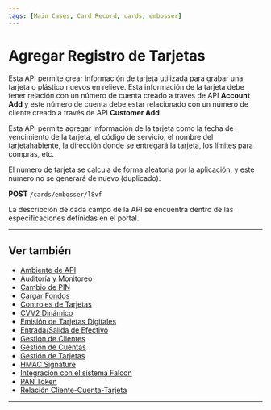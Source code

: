 ```yaml
---
tags: [Main Cases, Card Record, cards, embosser]
---
```


# Agregar Registro de Tarjetas

Esta API permite crear información de tarjeta utilizada para grabar una tarjeta o plástico nuevos en relieve. Esta información de la tarjeta debe tener relación con un número de cuenta creado a través de API **Account Add** y este número de cuenta debe estar relacionado con un número de cliente creado a través de API **Customer Add**.

Esta API permite agregar información de la tarjeta como la fecha de vencimiento de la tarjeta, el código de servicio, el nombre del tarjetahabiente, la dirección donde se entregará la tarjeta, los límites para compras, etc.

El número de tarjeta se calcula de forma aleatoria por la aplicación, y este número no se generará de nuevo (duplicado).

**POST** `/cards/embosser/l8vf`

La descripción de cada campo de la API se encuentra dentro de las especificaciones definidas en el portal.

---

## Ver también

- [Ambiente de API](?path=docs/spanish/casos-principales/ambiente-api.md)
- [Auditoría y Monitoreo](?path=docs/spanish/casos-principales/auditoria.md)
- [Cambio de PIN](?path=docs/spanish/casos-principales/cambio-pin.md)
- [Cargar Fondos](?path=docs/spanish/casos-principales/cargas.md.md)
- [Controles de Tarjetas](?path=docs/spanish/casos-principales/controles-tarjeta.md)
- [CVV2 Dinámico](?path=docs/spanish/casos-principales/cvv-dinamico.md)
- [Emisión de Tarjetas Digitales](?path=docs/spanish/casos-principales/emision-tarjetas.md)
- [Entrada/Salida de Efectivo](?path=docs/spanish/casos-principales/entrada-salida-efectivo.md.md)
- [Gestión de Clientes](?path=docs/spanish/casos-principales/gestion-clientes.md)
- [Gestión de Cuentas](?path=docs/spanish/casos-principales/gestion-cuentas.md)
- [Gestión de Tarjetas](?path=docs/spanish/casos-principales/gestion-tarjetas.md)
- [HMAC Signature](?path=docs/spanish/casos-principales/hmac.md)
- [Integración con el sistema Falcon](?path=docs/spanish/casos-principales/integracion-falcon.md)
- [PAN Token](?path=docs/spanish/casos-principales/pan-token.md)
- [Relación Cliente-Cuenta-Tarjeta](?path=docs/spanish/casos-principales/relacion.md)

---
